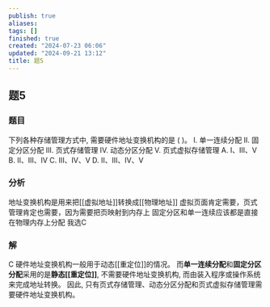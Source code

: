 ```yaml
---
publish: true
aliases: 
tags: []
finished: true
created: "2024-07-23 06:06"
updated: "2024-09-21 13:12"
title: 题5
---
```

## 题5
### 题目
下列各种存储管理方式中, 需要硬件地址变换机构的是 ( )。
I. 单一连续分配 
II. 固定分区分配 
III. 页式存储管理
IV. 动态分区分配 
V. 页式虚拟存储管理
A. I、III、V 
B. II、III、IV 
C. III、IV、V 
D. II、III、IV、V
### 分析
地址变换机构是用来把[[虚拟地址]]转换成[[物理地址]]
虚拟页面肯定需要，页式管理肯定也需要，因为需要把页映射到内存上
固定分区和单一连续应该都是直接在物理内存上分配
我选C
### 解
C
硬件地址变换机构一般用于动态[[重定位]]的情况。
而**单一连续分配**和**固定分区分配**采用的是**静态[[重定位]]**, 不需要硬件地址变换机构, 而由装入程序或操作系统来完成地址转换。
因此, 只有页式存储管理、动态分区分配和页式虚拟存储管理需要硬件地址变换机构。
